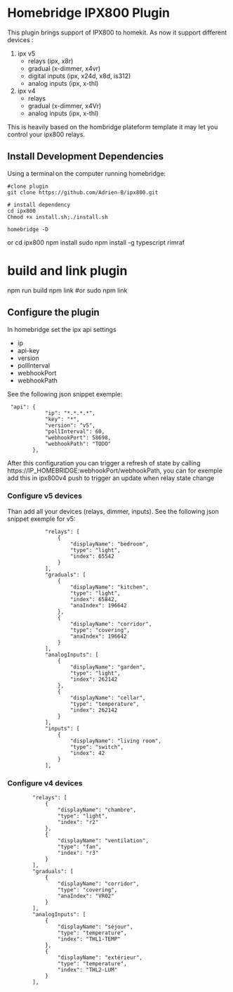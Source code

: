 # Homebridge IPX800 Plugin

This plugin brings support of IPX800 to homekit.
As now it support different devices :
1. ipx v5
    * relays (ipx, x8r)
    * gradual (x-dimmer, x4vr)
    * digital inputs (ipx, x24d, x8d, is312)
    * analog inputs (ipx, x-thl)
2. ipx v4
    * relays
    * gradual (x-dimmer, x4Vr)
    * analog inputs (ipx, x-thl)


This is heavily based on the hombridge plateform template it may let you control your ipx800 relays.

## Install Development Dependencies

Using a terminal on the computer running homebridge:

```
#clone plugin
git clone https://github.com/Adrien-B/ipx800.git

# install dependency
cd ipx800
Chmod +x install.sh;./install.sh

homebridge -D
```

or
cd ipx800
npm install
sudo npm install -g  typescript rimraf
# build and link plugin
npm run build 
npm link #or sudo npm link

## Configure the plugin

In homebridge set the ipx api settings
* ip
* api-key
* version
* pollInterval
* webhookPort
* webhookPath

See the following json snippet exemple: 
```
 "api": {
            "ip": "*.*.*.*",
            "key": "*",
            "version": "v5",
            "pollInterval": 60,
            "webhookPort": 58698,
            "webhookPath": "TODO"
        },

```

After this configuration you can trigger a refresh of state by calling https://IP_HOMEBRIDGE:webhookPort/webhookPath, you can for exemple add this in ipx800v4 push to trigger an update when relay state change

### Configure v5 devices
Than add all your devices (relays, dimmer, inputs).
See the following json snippet exemple for v5: 
```
            "relays": [
                {
                    "displayName": "bedroom",
                    "type": "light",
                    "index": 65542
                }
            ],
            "graduals": [
                {
                    "displayName": "kitchen",
                    "type": "light",
                    "index": 65842,
                    "anaIndex": 196642
                },
                {
                    "displayName": "corridor",
                    "type": "covering",
                    "anaIndex": 196642
                }
            ],
            "analogInputs": [
                {
                    "displayName": "garden",
                    "type": "light",
                    "index": 262142
                },
                {
                    "displayName": "cellar",
                    "type": "temperature",
                    "index": 262142
                }
            ],
            "inputs": [
                {
                    "displayName": "living room",
                    "type": "switch",
                    "index": 42
                }
            ],
```


### Configure v4 devices


            "relays": [
                {
                    "displayName": "chambre",
                    "type": "light",
                    "index": "r2"
                },
                {
                    "displayName": "ventilation",
                    "type": "fan",
                    "index": "r3"
                }
            ],
            "graduals": [
                {
                    "displayName": "corridor",
                    "type": "covering",
                    "anaIndex": "VR02"
                }
            ],
            "analogInputs": [
                {
                    "displayName": "séjour",
                    "type": "temperature",
                    "index": "THL1-TEMP"
                },
                {
                    "displayName": "extérieur",
                    "type": "temperature",
                    "index": "THL2-LUM"
                }
            ],
